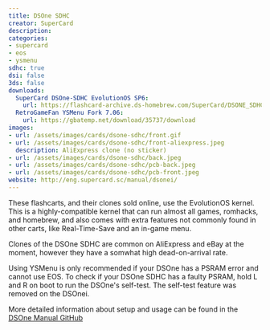 ```yaml
---
title: DSOne SDHC
creator: SuperCard
description:
categories:
- supercard
- eos
- ysmenu
sdhc: true
dsi: false
3ds: false
downloads:
  SuperCard DSOne-SDHC EvolutionOS SP6:
    url: https://flashcard-archive.ds-homebrew.com/SuperCard/DSONE_SDHC_DSONEi/SuperCard_DSONE_SDHC_EOS_sp6_20121206.zip
  RetroGameFan YSMenu Fork 7.06:
    url: https://gbatemp.net/download/35737/download
images:
- url: /assets/images/cards/dsone-sdhc/front.gif
- url: /assets/images/cards/dsone-sdhc/front-aliexpress.jpeg
  description: AliExpress clone (no sticker)
- url: /assets/images/cards/dsone-sdhc/back.jpeg
- url: /assets/images/cards/dsone-sdhc/pcb-back.jpeg
- url: /assets/images/cards/dsone-sdhc/pcb-front.jpeg
website: http://eng.supercard.sc/manual/dsonei/
---
```


These flashcarts, and their clones sold online, use the EvolutionOS kernel. This is a highly-compatible kernel that can run almost all games, romhacks, and homebrew, and also comes with extra features not commonly found in other carts, like Real-Time-Save and an in-game menu.

Clones of the DSOne SDHC are common on AliExpress and eBay at the moment, however they have a somwhat high dead-on-arrival rate.

Using YSMenu is only recommended if your DSOne has a PSRAM error and cannot use EOS. To check if your DSOne SDHC has a faulty PSRAM, hold L and R on boot to run the DSOne's self-test. The self-test feature was removed on the DSOnei.

More detailed information about setup and usage can be found in the [DSOne Manual GitHub](https://github.com/Sanrax/DSOneManual/tree/main)